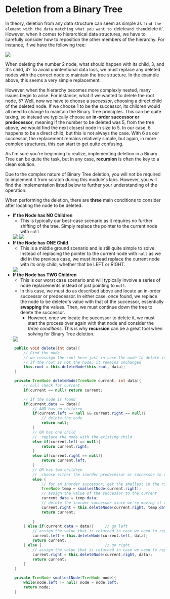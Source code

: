 # Deletion from a Binary Tree

In theory, deletion from any data structure can seem as simple as `find the element with the data matching what you want to `delete` and then `delete it`. However, when it comes to hierarchical data structures, we have to carefully consider how to reposition the other members of the hierarchy. For instance, if we have the following tree:

<img src="./Images/completedTree.png">

When deleting the number 2 node, what should happen with its child, 3, and 3's child, 4? To avoid unintentional data loss, we must replace any deleted nodes with the correct node to maintain the tree structure. In the example above, this seems a very simple replacement. 

However, when the hierarchy becomes more complexly nested, many issues begin to arise. For instance, what if we wanted to delete the root node, 5? Well, now we have to choose a *successor*, choosing a direct child of the deleted node. If we choose 1 to be the successor, its children would all need to change to maintain the Binary Tree principles. This can be quite taxing, so instead we typically choose an **in-order successor or predecessor**, meaning if the number to be deleted was 5, from the tree above, we would find the next closest node in size to 5. In our case, 6 happens to be a direct child, but this is not always the case. With 6 as our successor, the replacement remains relatively simple, but again, in more complex structures, this can start to get quite confusing.

As I'm sure you're beginning to realize, implementing deletion in a Binary Tree can be quite the task, but in any case, **recursion** is often the key to a clean solution. 

Due to the complex nature of Binary Tree deletion, you will not be required to implement it from scratch during this module's labs. However, you will find the implementation listed below to further your understanding of the operation.

When performing the deletion, there are **three** main conditions to consider after locating the node to be deleted:

- **If the Node has NO Children**
    - This is typically our best-case scenario as it requires no further shifting of the tree. Simply replace the pointer to the current node with `null`
    <img src=./Images/DeleteNode2.png>
    <img src=./Images/DeleteNode3.png>
- **If the Node has ONE Child**
    - This is a middle ground scenario and is still quite simple to solve. Instead of replacing the pointer to the current node with `null` as we did in the previous case, we must instead replace the current node with its only child, whether that be LEFT or RIGHT. 
    <img src=./Images/DeleteNode4.png>
- **If the Node has TWO Children**
    - This is our worst case scenario and will typically involve a series of node replacements instead of just pointing to `null`. 
    - In this case, we must do as described above and locate an in-order successor or predecessor. In either case, once found, we replace the node to be deleted's value with that of the successor, essentially **swapping** the values. Then, we must continue down the tree to delete the successor. 
        - However, once we locate the successor to delete it, we must start the process over again with that node and consider the *three conditions*. This is why **recursion** can be a great tool when solving for Binary Tree deletion.
    <img src=./Images/DeleteNode5.png>


```Java
    public void delete(int data){
        // Find the node
        // we reassign the root here just in case the node to delete is the root
        // if the root is not the node, it remains unchanged
        this.root = this.deleteNode(this.root, data);
    }

    private TreeNode deleteNode(TreeNode current, int data){
        // null check for current
        if(current == null) return current;

        // If the node is found
        if(current.data == data){
            // AND has no children
            if(current.left == null && current.right == null){ 
                // delete the node
                return null;
            } 
            // OR has one child
            //  replace the node with the existing child
            else if(current.left == null){
                return current.right;
            } 
            else if(current.right == null){
                return current.left;
            }
            // OR has two children
            //  choose either the inorder predecessor or successor to replace
            else {
                // for an inorder successor, get the smallest in the right subtree
                TreeNode temp = smallestNode(current.right);
                // assign the value of the successor to the current
                current.data = temp.data;
                // delete the inorder successor since we're moving it up in the tree
                current.right = this.deleteNode(current.right, temp.data);
                return current;
                
            }
        } else if(current.data > data){     // go left
            // assign the value that is returned in case we need to replace a node
            current.left = this.deleteNode(current.left, data);
            return current;
        } else {                            // go right
            // assign the value that is returned in case we need to replace a node                 
            current.right = this.deleteNode(current.right, data);
            return current;
        }
    }

    private TreeNode smallestNode(TreeNode node){
        while(node.left != null) node = node.left;
        return node;
    }
```